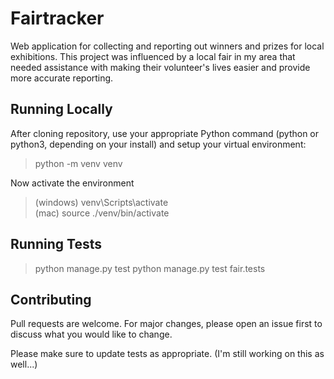 # Fairtracker

Web application for collecting and reporting out winners and prizes for local exhibitions. This project was influenced by a local fair in my area that needed assistance with making their volunteer's lives easier and provide more accurate reporting. 

## Running Locally
After cloning repository, use your appropriate Python command (python or python3, depending on your install) and setup your virtual environment: 
> python -m venv venv   

Now activate the environment  
> (windows) venv\Scripts\activate   
> (mac) source ./venv/bin/activate 

## Running Tests
> python manage.py test
> python manage.py test fair.tests 

## Contributing
Pull requests are welcome. For major changes, please open an issue first to discuss what you would like to change.

Please make sure to update tests as appropriate. (I'm still working on this as well...) 
